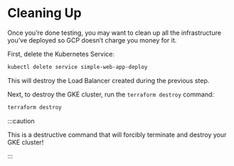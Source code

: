 # Cleaning Up

Once you’re done testing, you may want to clean up all the infrastructure you’ve deployed so GCP doesn’t charge you
money for it.

First, delete the Kubernetes Service:

```bash
kubectl delete service simple-web-app-deploy
```

This will destroy the Load Balancer created during the previous step.

Next, to destroy the GKE cluster, run the `terraform destroy` command:

```bash
terraform destroy
```

:::caution

This is a destructive command that will forcibly terminate and destroy your GKE cluster!

:::

<!-- ##DOCS-SOURCER-START
{"sourcePlugin":"Service Catalog Reference","hash":"3c7e82b34cf57fb0f8e8b652c30a93d6"}
##DOCS-SOURCER-END -->
